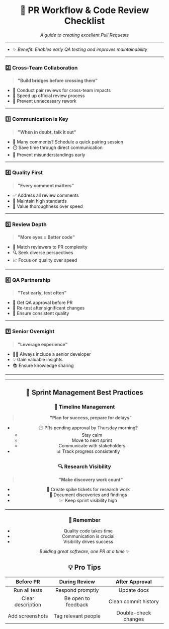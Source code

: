 <div align="center">

# 🎯 PR Workflow & Code Review Checklist

*A guide to creating excellent Pull Requests*

</div>

---

* ✨ *Benefit: Enables early QA testing and improves maintainability*

---

### 2️⃣ Cross-Team Collaboration
> **"Build bridges before crossing them"**
* 🤝 Conduct pair reviews for cross-team impacts
* 🚀 Speed up official review process
* 🔄 Prevent unnecessary rework

---

### 3️⃣ Communication is Key
> **"When in doubt, talk it out"**
* 💬 Many comments? Schedule a quick pairing session
* ⏱️ Save time through direct communication
* 🤔 Prevent misunderstandings early

---

### 4️⃣ Quality First
> **"Every comment matters"**
* ✅ Address all review comments
* 💪 Maintain high standards
* 🌟 Value thoroughness over speed

---

### 5️⃣ Review Depth
> **"More eyes = Better code"**
* 🧠 Match reviewers to PR complexity
* 🔍 Seek diverse perspectives
* 📈 Focus on quality over speed

---

### 6️⃣ QA Partnership
> **"Test early, test often"**
* 🧪 Get QA approval before PR
* 🔄 Re-test after significant changes
* 🎯 Ensure consistent quality

---

### 7️⃣ Senior Oversight
> **"Leverage experience"**
* 👨‍💻 Always include a senior developer
* 💡 Gain valuable insights
* 📚 Ensure knowledge sharing

---

<div align="center">

---

<div align="center">

## 🌟 Sprint Management Best Practices

</div>

### 📅 Timeline Management
> **"Plan for success, prepare for delays"**
* 🕒 PRs pending approval by Thursday morning? 
  * Stay calm
  * Move to next sprint
  * Communicate with stakeholders
* 📊 Track progress consistently

### 🔍 Research Visibility
> **"Make discovery work count"**
* 📝 Create spike tickets for research work
* 🔬 Document discoveries and findings
* 📈 Keep sprint visibility high

---

<div align="center">

### 🎯 Remember
* Quality code takes time
* Communication is crucial
* Visibility drives success

*Building great software, one PR at a time* ✨

</div>

## 💡 Pro Tips

| Before PR | During Review | After Approval |
|:---:|:---:|:---:|
| Run all tests | Respond promptly | Update docs |
| Clear description | Be open to feedback | Clean commit history |
| Add screenshots | Tag relevant people | Double-check changes |

</div>
